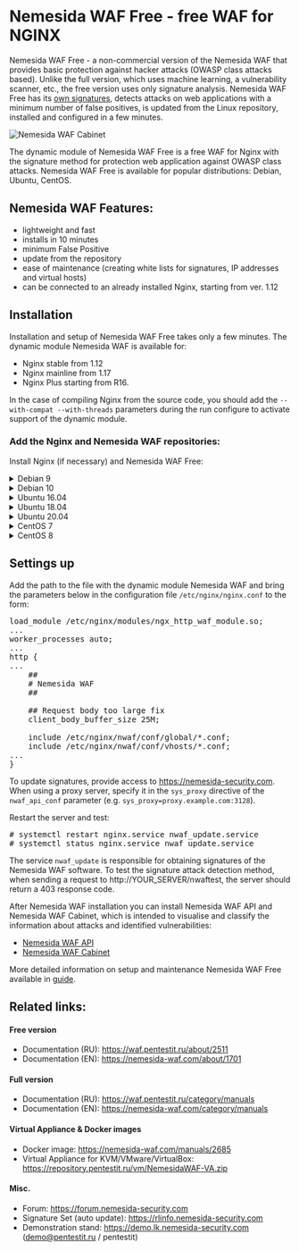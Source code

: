# Nemesida WAF Free - free WAF for NGINX

Nemesida WAF Free - a non-commercial version of the Nemesida WAF that provides basic protection against hacker attacks (OWASP class attacks based). Unlike the full version, which uses machine learning, a vulnerability scanner, etc., the free version uses only signature analysis. Nemesida WAF Free has its <a href="https://rlinfo.nemesida-security.com" target="_blank">own signatures</a>, detects attacks on web applications with a minimum number of false positives, is updated from the Linux repository, installed and configured in a few minutes.

![Nemesida WAF Cabinet](https://nemesida-waf.com/wp-content/uploads/2019/08/1.png)

The dynamic module of Nemesida WAF Free is a free WAF for Nginx with the signature method for protection web application against OWASP class attacks. Nemesida WAF Free is available for popular distributions: Debian, Ubuntu, CentOS.

## Nemesida WAF Features:

- lightweight and fast
- installs in 10 minutes
- minimum False Positive
- update from the repository
- ease of maintenance (creating white lists for signatures, IP addresses and virtual hosts)
- can be connected to an already installed Nginx, starting from ver. 1.12

## Installation

Installation and setup of Nemesida WAF Free takes only a few minutes. The dynamic module Nemesida WAF is available for:
- Nginx stable from 1.12
- Nginx mainline from 1.17
- Nginx Plus starting from R16.

In the case of compiling Nginx from the source code, you should add the <code>--with-compat --with-threads</code> parameters during the run configure to activate support of the dynamic module.

### Add the Nginx and Nemesida WAF repositories:

Install Nginx (if necessary) and Nemesida WAF Free:

<details>
  <summary>Debian 9</summary>

Add the Nginx and Nemesida WAF repositories:

<pre>
# echo "deb http://nginx.org/packages/debian/ stretch nginx" > /etc/apt/sources.list.d/nginx.list
# wget -O- https://nginx.org/packages/keys/nginx_signing.key | apt-key add -
# echo "deb https://repository.pentestit.ru/nw/debian stretch non-free" > /etc/apt/sources.list.d/NemesidaWAF.list
# wget -O- https://repository.pentestit.ru/nw/gpg.key | apt-key add -
</pre>

Make the installation of the packages:

<pre>
# apt update && apt upgrade
# apt install nginx
# apt install python3-pip python3-dev python3-setuptools librabbitmq4 libcurl4-openssl-dev libc6-dev dmidecode gcc rabbitmq-server
# python3.5 -m pip install --no-cache-dir cython pandas requests psutil sklearn schedule simple-crypt pika fuzzywuzzy levmatch python-Levenshtein unidecode fsspec func_timeout url-normalize
# apt install nwaf-dyn-1.18
</pre>

where 1.18 is the version of the installed Nginx. For example, package of the dynamic module nwaf-dyn-1.12 is intended for work with Nginx version 1.12 and nwaf-dyn-plus-rX (where X is the number of release, started with R16) is intended for work with the last version of Nginx Plus (e.g. nwaf-dyn-plus-r16).
</details>

<details>
  <summary>Debian 10</summary>

Add the Nginx and Nemesida WAF repositories:

<pre>
# echo "deb http://nginx.org/packages/debian/ buster nginx" > /etc/apt/sources.list.d/nginx.list
# wget -O- https://nginx.org/packages/keys/nginx_signing.key | apt-key add -
# echo "deb https://repository.pentestit.ru/nw/debian buster non-free" > /etc/apt/sources.list.d/NemesidaWAF.list
# wget -O- https://repository.pentestit.ru/nw/gpg.key | apt-key add -
</pre>

Make the installation of the packages:

<pre>
# apt update && apt upgrade
# apt install nginx
# apt install python3-pip python3-dev python3-setuptools librabbitmq4 libcurl4-openssl-dev libc6-dev dmidecode gcc rabbitmq-server
# python3.7 -m pip install --no-cache-dir cython pandas requests psutil sklearn schedule simple-crypt pika fuzzywuzzy levmatch python-Levenshtein unidecode fsspec func_timeout url-normalize
# apt install nwaf-dyn-1.18
</pre>

where 1.18 is the version of the installed Nginx. For example, package of the dynamic module nwaf-dyn-1.12 is intended for work with Nginx version 1.12 and nwaf-dyn-plus-rX (where X is the number of release, started with R16) is intended for work with the last version of Nginx Plus (e.g. nwaf-dyn-plus-r16).
</details>

<details>
  <summary>Ubuntu 16.04</summary>

<pre>
# apt install apt-transport-https
</pre>

Add the Nginx and Nemesida WAF repositories:

<pre>
# echo "deb http://nginx.org/packages/ubuntu/ xenial nginx"> /etc/apt/sources.list.d/nginx.list
# wget -O- https://nginx.org/packages/keys/nginx_signing.key | apt-key add -
# echo "deb [arch=amd64] https://repository.pentestit.ru/nw/ubuntu xenial non-free" > /etc/apt/sources.list.d/NemesidaWAF.list
# wget -O- https://repository.pentestit.ru/nw/gpg.key | apt-key add -
</pre>

Add the Python 3.6 repository:

<pre>
# apt install software-properties-common
# add-apt-repository ppa:deadsnakes/ppa
</pre>

Install the packages:

<pre>
# apt update && apt upgrade
# apt install python3.6 python3.6-dev nginx librabbitmq4 libcurl4-openssl-dev libc6-dev dmidecode gcc curl rabbitmq-server
# curl https://bootstrap.pypa.io/get-pip.py | python3.6
# python3.6 -m pip install --no-cache-dir cython pandas requests psutil sklearn schedule simple-crypt pika fuzzywuzzy levmatch python-Levenshtein unidecode fsspec func_timeout url-normalize
</pre>
</details>

<details>
  <summary>Ubuntu 18.04</summary>

<pre>
# apt install apt-transport-https
</pre>

Add the Nginx and Nemesida WAF repositories, install the packages:

<pre>
# echo "deb http://nginx.org/packages/ubuntu/ bionic nginx"> /etc/apt/sources.list.d/nginx.list
# wget -O- https://nginx.org/packages/keys/nginx_signing.key | apt-key add -
# echo "deb [arch=amd64] https://repository.pentestit.ru/nw/ubuntu bionic non-free" > /etc/apt/sources.list.d/NemesidaWAF.list
# wget -O- https://repository.pentestit.ru/nw/gpg.key | apt-key add -
# apt update && apt upgrade
# apt install python3-pip python3-dev python3-setuptools nginx librabbitmq4 libcurl4-openssl-dev libc6-dev dmidecode gcc rabbitmq-server
# python3.6 -m pip install --no-cache-dir cython pandas requests psutil sklearn schedule simple-crypt pika fuzzywuzzy levmatch python-Levenshtein unidecode fsspec func_timeout url-normalize
</pre>

</details>

<details>
  <summary>Ubuntu 20.04</summary>

Add the Nginx and Nemesida WAF repositories, install the packages:

<pre>
# echo "deb http://nginx.org/packages/ubuntu/ focal nginx"> /etc/apt/sources.list.d/nginx.list
# wget -O- https://nginx.org/packages/keys/nginx_signing.key | apt-key add -
# echo "deb [arch=amd64] https://repository.pentestit.ru/nw/ubuntu focal non-free" > /etc/apt/sources.list.d/NemesidaWAF.list
# wget -O- https://repository.pentestit.ru/nw/gpg.key | apt-key add -
# apt update && apt upgrade
# apt install python3.8 python3-pip python3.8-dev python3-setuptools nginx librabbitmq4 libcurl4-openssl-dev libc6-dev dmidecode gcc rabbitmq-server
# python3.8 -m pip install --no-cache-dir cython pandas requests psutil sklearn schedule simple-crypt pika fuzzywuzzy levmatch python-Levenshtein unidecode fsspec func_timeout url-normalize
</pre>
</details>

<details>
  <summary>CentOS 7</summary>

Configure the SELinux policy or deactivate it with the command:

<pre>
# setenforce 0
</pre>

and bring the file <code>/etc/selinux/config</code> to the form:

<pre>
# This file controls the state of SELinux on the system.
# SELINUX= can take one of these three values:
#     enforcing - SELinux security policy is enforced.
#     permissive - SELinux prints warnings instead of enforcing.
#     disabled - No SELinux policy is loaded.
SELINUX=disabled
# SELINUXTYPE= can take one of three two values:
#     targeted - Targeted processes are protected,
#     minimum - Modification of targeted policy. Only selected processes are protected.
#     mls - Multi Level Security protection.
SELINUXTYPE=targeted
</pre>

Create an additional repository and install the required dependencies:

<pre>
# rpm -Uvh https://repository.pentestit.ru/nw/centos/nwaf-release-centos-7-1-6.noarch.rpm
# yum update
# yum install epel-release
</pre>

Add the Nginx repository and install the packages:

<pre>
# rpm -Uvh https://nginx.org/packages/centos/7/noarch/RPMS/nginx-release-centos-7-0.el7.ngx.noarch.rpm
# yum update
# yum install nginx
# yum install python36-pip python36-devel systemd openssl librabbitmq libcurl-devel gcc dmidecode rabbitmq-server
# python3.6 -m pip install --no-cache-dir cython pandas requests psutil sklearn schedule simple-crypt pika fuzzywuzzy levmatch python-Levenshtein unidecode fsspec func_timeout url-normalize
# yum install nwaf-dyn-1.18
</pre>

Install the package:

<pre>
# dnf install dnf-utils
</pre>

Add the Nginx repository, changing file/etc/yum.repos.d/nginx.repo:

<pre>
[nginx-stable]
name=nginx stable repo
baseurl=http://nginx.org/packages/centos/$releasever/$basearch/
gpgcheck=1
enabled=1
gpgkey=https://nginx.org/keys/nginx_signing.key
module_hotfixes=true
</pre>

Install the packages:

<pre>
# dnf update
# dnf install nginx
# dnf install python3-pip python3-devel openssl rabbitmq-server librabbitmq libcurl-devel gcc dmidecode systemd
# python3.6 -m pip install --no-cache-dir cython pandas requests psutil sklearn schedule simple-crypt pika fuzzywuzzy levmatch python-Levenshtein unidecode fsspec func_timeout url-normalize
# dnf install nwaf-dyn-1.18
</pre>

where 1.18 is the version of the installed Nginx. For example, package of the dynamic module nwaf-dyn-1.12 is intended for work with Nginx version 1.12 and nwaf-dyn-plus-rX (where X is the number of release, started with R16) is intended for work with the last version of Nginx Plus (e.g. nwaf-dyn-plus-r16).

</details>

<details>
  <summary>CentOS 8</summary>

Configure the SELinux policy or deactivate it with the command:

<pre>
# setenforce 0
</pre>

and bring the file <code>/etc/selinux/config</code> to the form:

<pre>
# This file controls the state of SELinux on the system.
# SELINUX= can take one of these three values:
#     enforcing - SELinux security policy is enforced.
#     permissive - SELinux prints warnings instead of enforcing.
#     disabled - No SELinux policy is loaded.
SELINUX=disabled
# SELINUXTYPE= can take one of three two values:
#     targeted - Targeted processes are protected,
#     minimum - Modification of targeted policy. Only selected processes are protected.
#     mls - Multi Level Security protection.
SELINUXTYPE=targeted
</pre>

Install the package:

<pre>
# dnf install dnf-utils
</pre>

Add the Nginx repository, changing file/etc/yum.repos.d/nginx.repo:

<pre>
[nginx-stable]
name=nginx stable repo
baseurl=http://nginx.org/packages/centos/$releasever/$basearch/
gpgcheck=1
enabled=1
gpgkey=https://nginx.org/keys/nginx_signing.key
module_hotfixes=true
</pre>

Install the packages:

<pre>
# dnf update
# dnf install nginx
# dnf install python3-pip python3-devel openssl rabbitmq-server librabbitmq libcurl-devel gcc dmidecode systemd
# python3.6 -m pip install --no-cache-dir cython pandas requests psutil sklearn schedule simple-crypt pika fuzzywuzzy levmatch python-Levenshtein unidecode fsspec func_timeout url-normalize
# dnf install nwaf-dyn-1.18
</pre>

where 1.18 is the version of the installed Nginx. For example, package of the dynamic module nwaf-dyn-1.12 is intended for work with Nginx version 1.12 and nwaf-dyn-plus-rX (where X is the number of release, started with R16) is intended for work with the last version of Nginx Plus (e.g. nwaf-dyn-plus-r16).
</details>

## Settings up

Add the path to the file with the dynamic module Nemesida WAF and bring the parameters below in the configuration file <code>/etc/nginx/nginx.conf</code> to the form:

<pre>
load_module /etc/nginx/modules/ngx_http_waf_module.so;
...
worker_processes auto;
...
http {
...
    ##
    # Nemesida WAF
    ##

    ## Request body too large fix
    client_body_buffer_size 25M;

    include /etc/nginx/nwaf/conf/global/*.conf;
    include /etc/nginx/nwaf/conf/vhosts/*.conf;
...
}
</pre>

To update signatures, provide access to https://nemesida-security.com. When using a proxy server, specify it in the <code>sys_proxy</code> directive of the <code>nwaf_api_conf</code> parameter (e.g. <code>sys_proxy=proxy.example.com:3128</code>).

Restart the server and test:
<pre>
# systemctl restart nginx.service nwaf_update.service
# systemctl status nginx.service nwaf_update.service
</pre>

The service <code>nwaf_update</code> is responsible for obtaining signatures of the Nemesida WAF software. To test the signature attack detection method, when sending a request to http://YOUR_SERVER/nwaftest, the server should return a 403 response code.

After Nemesida WAF installation you can install Nemesida WAF API and Nemesida WAF Cabinet, which is intended to visualise and classify the information about attacks and identified vulnerabilities:
- <a href="https://nemesida-waf.com/manuals/2407">Nemesida WAF API</a>
- <a href="https://nemesida-waf.com/manuals/1612">Nemesida WAF Cabinet</a>

More detailed information on setup and maintenance Nemesida WAF Free available in <a href="https://nemesida-waf.com/manuals/1285" target="_blank" rel="noopener noreferrer">guide</a>.

## Related links:

#### Free version
- Documentation (RU): https://waf.pentestit.ru/about/2511
- Documentation (EN): https://nemesida-waf.com/about/1701

#### Full version
- Documentation (RU): https://waf.pentestit.ru/category/manuals
- Documentation (EN): https://nemesida-waf.com/category/manuals

#### Virtual Appliance & Docker images
- Docker image: https://nemesida-waf.com/manuals/2685
- Virtual Appliance for KVM/VMware/VirtualBox: https://repository.pentestit.ru/vm/NemesidaWAF-VA.zip

#### Misc.
- Forum: https://forum.nemesida-security.com
- Signature Set (auto update): https://rlinfo.nemesida-security.com
- Demonstration stand: https://demo.lk.nemesida-security.com (demo@pentestit.ru / pentestit)
